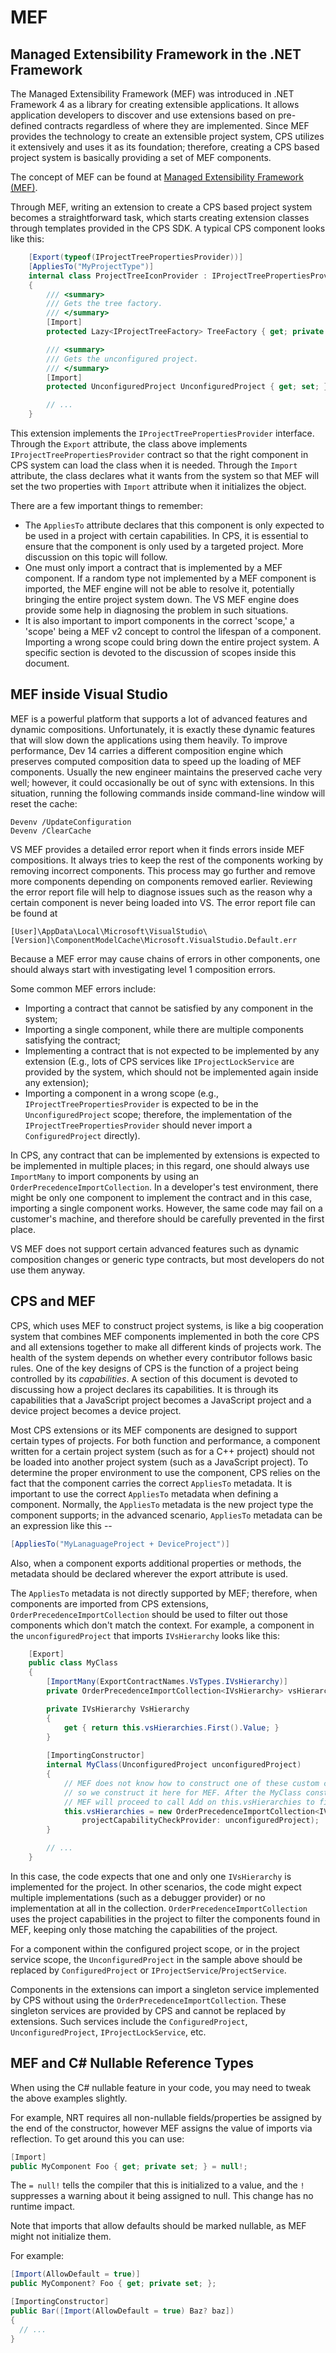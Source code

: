 # MEF

## Managed Extensibility Framework in the .NET Framework

The Managed Extensibility Framework (MEF) was introduced in .NET
Framework 4 as a library for creating extensible applications. It allows
application developers to discover and use extensions based on pre-defined
contracts regardless of where they are implemented. Since MEF provides the
technology to create an extensible project system, CPS utilizes it
extensively and uses it as its foundation; therefore, creating a CPS based
project system is basically providing a set of MEF components.

The concept of MEF can be found at [Managed Extensibility Framework (MEF)][mef].

[mef]:https://learn.microsoft.com/dotnet/framework/mef/

Through MEF, writing an extension to create a CPS based project system
becomes a straightforward task, which starts creating extension classes 
through templates provided in the CPS SDK.  A typical CPS component looks 
like this:

```csharp
    [Export(typeof(IProjectTreePropertiesProvider))]
    [AppliesTo("MyProjectType")]
    internal class ProjectTreeIconProvider : IProjectTreePropertiesProvider
    {
        /// <summary>
        /// Gets the tree factory.
        /// </summary>
        [Import]
        protected Lazy<IProjectTreeFactory> TreeFactory { get; private set; }

        /// <summary>
        /// Gets the unconfigured project.
        /// </summary>
        [Import]
        protected UnconfiguredProject UnconfiguredProject { get; set; }

        // ...
    }
```

This extension implements the `IProjectTreePropertiesProvider` interface. Through the 
`Export` attribute, the class above implements `IProjectTreePropertiesProvider` contract 
so that the right component in CPS system can load the class when it is needed. 
Through the `Import` attribute, the class declares what it wants from the
system so that MEF will set the two properties with `Import` attribute
when it initializes the object.

There are a few important things to remember:

- The `AppliesTo` attribute declares that this component is only expected to be 
  used in a project with certain capabilities. In CPS, it is essential to 
  ensure that the component is only used by a targeted project. More 
  discussion on this topic will follow.
- One must only import a contract that is implemented by a MEF component. If a 
  random type not implemented by a MEF component is imported, the MEF engine 
  will not be able to resolve it, potentially bringing the entire project 
  system down. The VS MEF engine does provide some help in diagnosing the 
  problem in such situations.
- It is also important to import components in the correct 'scope,' a 'scope' 
  being a MEF v2 concept to control the lifespan of a component. Importing a 
  wrong scope could bring down the entire project system. A specific section 
  is devoted to the discussion of scopes inside this document.

## MEF inside Visual Studio

MEF is a powerful platform that supports a lot of advanced features and
dynamic compositions. Unfortunately, it is exactly these dynamic features
that will slow down the applications using them heavily. To improve 
performance, Dev 14 carries a different composition engine which preserves
computed composition data to speed up the loading of MEF components. 
Usually the new engineer maintains the preserved cache very well; however,
it could occasionally be out of sync with extensions. In this situation,
running the following commands inside command-line window will reset the
cache:

    Devenv /UpdateConfiguration
    Devenv /ClearCache

VS MEF provides a detailed error report when it finds errors inside MEF
compositions. It always tries to keep the rest of the components working by
removing incorrect components. This process may go further and remove
more components depending on components removed earlier. Reviewing the
error report file will help to diagnose issues such as the reason why a
certain component is never being loaded into VS. The error report file
can be found at 

    [User]\AppData\Local\Microsoft\VisualStudio\[Version]\ComponentModelCache\Microsoft.VisualStudio.Default.err

Because a MEF error may cause chains of errors in other components, one
should always start with investigating level 1 composition errors.

Some common MEF errors include:

- Importing a contract that cannot be satisfied by any component in the system;
- Importing a single component, while there are multiple components satisfying 
  the contract;
- Implementing a contract that is not expected to be implemented by any 
  extension (E.g., lots of CPS services like `IProjectLockService` are 
  provided by the system, which should not be implemented again inside any 
  extension); 
- Importing a component in a wrong scope (e.g., `IProjectTreePropertiesProvider` 
  is expected to be in the `UnconfiguredProject` scope; therefore, the 
  implementation of the `IProjectTreePropertiesProvider` should never import a 
  `ConfiguredProject` directly).

In CPS, any contract that can be implemented by extensions is expected to
be implemented in multiple places; in this regard, one should always use
`ImportMany` to import components by using an `OrderPrecedenceImportCollection`.
In a developer's test environment, there might be only one component
to implement the contract and in this case, importing a single component
works. However, the same code may fail on a customer's machine, and therefore
should be carefully prevented in the first place.

VS MEF does not support certain advanced features such as dynamic composition
changes or generic type contracts, but most developers do not use them
anyway.

## CPS and MEF

CPS, which uses MEF to construct project systems, is like a big cooperation
system that combines MEF components implemented in both the core CPS and
all extensions together to make all different kinds of projects work. The
health of the system depends on whether every contributor follows basic
rules. One of the key designs of CPS is the function of a project being 
controlled by its *capabilities*. A section of this document is devoted
to discussing how a project declares its capabilities. It is through its
capabilities that a JavaScript project becomes a JavaScript project and
a device project becomes a device project.

Most CPS extensions or its MEF components are designed to support certain
types of projects. For both function and performance, a component written
for a certain project system (such as for a C++ project) should not be
loaded into another project system (such as a JavaScript project). To
determine the proper environment to use the component, CPS relies on the
fact that the component carries the correct `AppliesTo` metadata.  It is
important to use the correct `AppliesTo` metadata when defining a component.
Normally, the `AppliesTo` metadata is the new project type the component
supports; in the advanced scenario, `AppliesTo` metadata can be an expression
like this --

```csharp
[AppliesTo("MyLanaguageProject + DeviceProject")]
```

Also, when a component exports additional properties or methods, the
metadata should be declared wherever the export attribute is used.

The `AppliesTo` metadata is not directly supported by MEF; therefore, when
components are imported from CPS extensions, `OrderPrecedenceImportCollection`
should be used to filter out those components which don't match the
context. For example, a component in the `unconfiguredProject` that imports
`IVsHierarchy` looks like this:

```csharp
    [Export]
    public class MyClass
    {
        [ImportMany(ExportContractNames.VsTypes.IVsHierarchy)]
        private OrderPrecedenceImportCollection<IVsHierarchy> vsHierarchies;

        private IVsHierarchy VsHierarchy
        {
            get { return this.vsHierarchies.First().Value; }
        }
    
        [ImportingConstructor]
        internal MyClass(UnconfiguredProject unconfiguredProject)
        {
            // MEF does not know how to construct one of these custom collection types,
            // so we construct it here for MEF. After the MyClass constructor completes,
            // MEF will proceed to call Add on this.vsHierarchies to fill it with exports.
            this.vsHierarchies = new OrderPrecedenceImportCollection<IVsHierarchy>(
                projectCapabilityCheckProvider: unconfiguredProject);
        }

        // ...
    }
```

In this case, the code expects that one and only one `IVsHierarchy` is
implemented for the project. In other scenarios, the code might expect
multiple implementations (such as a debugger provider) or no implementation
at all in the collection. `OrderPrecedenceImportCollection` uses the project
capabilities in the project to filter the components found in MEF, keeping
only those matching the capabilities of the project.

For a component within the configured project scope, or in the project
service scope, the `UnconfiguredProject` in the sample above should be
replaced by `ConfiguredProject` or `IProjectService`/`ProjectService`.

Components in the extensions can import a singleton service implemented by CPS
without using the `OrderPrecedenceImportCollection`. These singleton services
are provided by CPS and cannot be replaced by extensions. Such services
include the `ConfiguredProject`, `UnconfiguredProject`, `IProjectLockService`,
etc.

## MEF and C# Nullable Reference Types

When using the C# nullable feature in your code, you may need to tweak the above
examples slightly.

For example, NRT requires all non-nullable fields/properties be assigned by the end of the
constructor, however MEF assigns the value of imports via reflection. To get around
this you can use:

```csharp
[Import]
public MyComponent Foo { get; private set; } = null!;
```

The `= null!` tells the compiler that this is initialized to a value, and the `!`
suppresses a warning about it being assigned to null. This change has no runtime
impact.

Note that imports that allow defaults should be marked nullable, as MEF might not
initialize them.

For example:

```csharp
[Import(AllowDefault = true)]
public MyComponent? Foo { get; private set; };

[ImportingConstructor]
public Bar([Import(AllowDefault = true) Baz? baz])
{
  // ...
}
```
